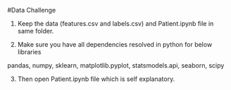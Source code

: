 #Data Challenge

1. Keep the data (features.csv and labels.csv) and Patient.ipynb file in same folder.

2. Make sure you have all dependencies resolved in python for below libraries

  pandas, numpy, sklearn, matplotlib.pyplot, statsmodels.api, seaborn, scipy

3. Then open Patient.ipynb file which is self explanatory.
